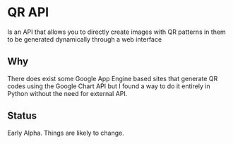 # QR API
Is an API that allows you to directly create images with QR patterns in them to be generated dynamically through a web interface

## Why
There does exist some Google App Engine based sites that generate QR codes using the Google Chart API but I found a way to do it entirely in Python without the need for external API.

## Status
Early Alpha. Things are likely to change.
